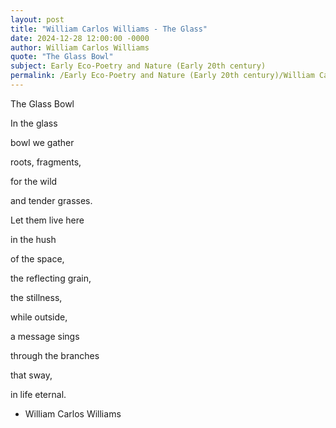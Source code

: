 ```yaml
---
layout: post
title: "William Carlos Williams - The Glass"
date: 2024-12-28 12:00:00 -0000
author: William Carlos Williams
quote: "The Glass Bowl"
subject: Early Eco-Poetry and Nature (Early 20th century)
permalink: /Early Eco-Poetry and Nature (Early 20th century)/William Carlos Williams/William Carlos Williams - The Glass
---
```


The Glass Bowl

In the glass

bowl we gather

roots, fragments,

for the wild

and tender grasses.

Let them live here

in the hush

of the space,

the reflecting grain,

the stillness,

while outside,

a message sings

through the branches

that sway,

in life eternal.


- William Carlos Williams
